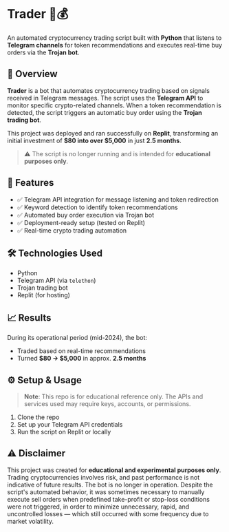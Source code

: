 # Trader 🐍💰

An automated cryptocurrency trading script built with **Python** that listens to **Telegram channels** for token recommendations and executes real-time buy orders via the **Trojan bot**.

## 🚀 Overview

**Trader** is a bot that automates cryptocurrency trading based on signals received in Telegram messages. The script uses the **Telegram API** to monitor specific crypto-related channels. When a token recommendation is detected, the script triggers an automatic buy order using the **Trojan trading bot**.

This project was deployed and ran successfully on **Replit**, transforming an initial investment of **$80 into over $5,000** in just **2.5 months**.

> ⚠️ The script is no longer running and is intended for **educational purposes only**.

## 🧠 Features

- ✅ Telegram API integration for message listening and token redirection
- ✅ Keyword detection to identify token recommendations  
- ✅ Automated buy order execution via Trojan bot  
- ✅ Deployment-ready setup (tested on Replit)  
- ✅ Real-time crypto trading automation  

## 🛠 Technologies Used

- Python  
- Telegram API (via `telethon`)  
- Trojan trading bot  
- Replit (for hosting)

## 📈 Results

During its operational period (mid-2024), the bot:

- Traded based on real-time recommendations  
- Turned **$80 → $5,000** in approx. **2.5 months**  

## ⚙️ Setup & Usage

> **Note**: This repo is for educational reference only. The APIs and services used may require keys, accounts, or permissions.

1. Clone the repo  
2. Set up your Telegram API credentials   
4. Run the script on Replit or locally

## ⚠️ Disclaimer

This project was created for **educational and experimental purposes only**. Trading cryptocurrencies involves risk, and past performance is not indicative of future results. 
The bot is no longer in operation. Despite the script's automated behavior, it was sometimes necessary to manually execute sell orders when predefined take-profit or stop-loss conditions were not triggered, 
in order to minimize unnecessary, rapid, and uncontrolled losses — which still occurred with some frequency due to market volatility.

